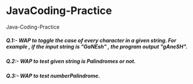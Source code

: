 # JavaCoding-Practice
Java-Coding-Practice

##### Q.1:- WAP to toggle the case of every character in a given string. For example , if  the input string  is "GaNEsh" , the program output "gAneSH".
##### Q.2:- WAP to test given string is Palindromes or not.
##### Q.3:- WAP to test numberPalindrome.
